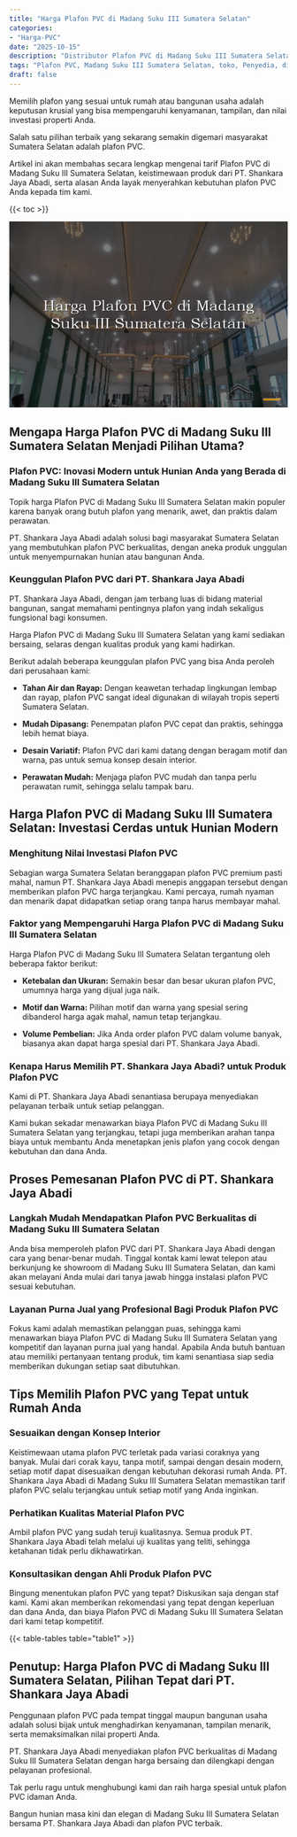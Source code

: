 ```yaml
---
title: "Harga Plafon PVC di Madang Suku III Sumatera Selatan"
categories: 
- "Harga-PVC"
date: "2025-10-15"
description: "Distributor Plafon PVC di Madang Suku III Sumatera Selatan untuk tempat tinggal, office, serta gerai. Material berkualitas, pilihan motif, pilihan warna elegan, dengan servis instalasi ditangani oleh teknisi berpengalaman serta kepastian resmi!|Servis penjualan Plafon PVC di Madang Suku III Sumatera Selatan untuk kebutuhan rumah, kantor, maupun gerai, dengan produk unggulan dan instalasi oleh tim ahli dan jaminan resmi.|Solusi Plafon PVC di Madang Suku III Sumatera Selatan yang terbukti untuk hunian, perkantoran, dan gerai, dengan panel berkualitas dan instalasi dikerjakan oleh tim berpengalaman serta jaminan resmi.|Penyediaan Plafon PVC di Madang Suku III Sumatera Selatan bagi hunian, perkantoran, dan gerai, dengan material unggulan dan pemasangan oleh tenaga ahli profesional, lengkap beserta garansi resmi.}"
tags: "Plafon PVC, Madang Suku III Sumatera Selatan, toko, Penyedia, distributor"
draft: false
---
```


Memilih plafon yang sesuai untuk rumah atau bangunan usaha adalah keputusan krusial yang bisa mempengaruhi kenyamanan, tampilan, dan nilai investasi properti Anda.

Salah satu pilihan terbaik yang sekarang semakin digemari masyarakat Sumatera Selatan adalah plafon PVC.

Artikel ini akan membahas secara lengkap mengenai tarif Plafon PVC di Madang Suku III Sumatera Selatan, keistimewaan produk dari PT. Shankara Jaya Abadi, serta alasan Anda layak menyerahkan kebutuhan plafon PVC Anda kepada tim kami.

{{< toc >}}

![Harga Plafon PVC di Madang Suku III Sumatera Selatan](/images/Harga-PVC/Harga-Plafon-PVC-di-Madang-Suku-III-Sumatera-Selatan.png)


## Mengapa Harga Plafon PVC di Madang Suku III Sumatera Selatan Menjadi Pilihan Utama?

### Plafon PVC: Inovasi Modern untuk Hunian Anda yang Berada di Madang Suku III Sumatera Selatan

Topik harga Plafon PVC di Madang Suku III Sumatera Selatan makin populer karena banyak orang butuh plafon yang menarik, awet, dan praktis dalam perawatan.

PT. Shankara Jaya Abadi adalah solusi bagi masyarakat Sumatera Selatan yang membutuhkan plafon PVC berkualitas, dengan aneka produk unggulan untuk menyempurnakan hunian atau bangunan Anda.

### Keunggulan Plafon PVC dari PT. Shankara Jaya Abadi

PT. Shankara Jaya Abadi, dengan jam terbang luas di bidang material bangunan, sangat memahami pentingnya plafon yang indah sekaligus fungsional bagi konsumen.

Harga Plafon PVC di Madang Suku III Sumatera Selatan yang kami sediakan bersaing, selaras dengan kualitas produk yang kami hadirkan.

Berikut adalah beberapa keunggulan plafon PVC yang bisa Anda peroleh dari perusahaan kami:

- **Tahan Air dan Rayap:** Dengan keawetan terhadap lingkungan lembap dan rayap, plafon PVC sangat ideal digunakan di wilayah tropis seperti Sumatera Selatan.

- **Mudah Dipasang:** Penempatan plafon PVC cepat dan praktis, sehingga lebih hemat biaya.

- **Desain Variatif:** Plafon PVC dari kami datang dengan beragam motif dan warna, pas untuk semua konsep desain interior.

- **Perawatan Mudah:** Menjaga plafon PVC mudah dan tanpa perlu perawatan rumit, sehingga selalu tampak baru.

## Harga Plafon PVC di Madang Suku III Sumatera Selatan: Investasi Cerdas untuk Hunian Modern

### Menghitung Nilai Investasi Plafon PVC

Sebagian warga Sumatera Selatan beranggapan plafon PVC premium pasti mahal, namun PT. Shankara Jaya Abadi menepis anggapan tersebut dengan memberikan plafon PVC harga terjangkau. Kami percaya, rumah nyaman dan menarik dapat didapatkan setiap orang tanpa harus membayar mahal.

### Faktor yang Mempengaruhi Harga Plafon PVC di Madang Suku III Sumatera Selatan

Harga Plafon PVC di Madang Suku III Sumatera Selatan tergantung oleh beberapa faktor berikut:

- **Ketebalan dan Ukuran:** Semakin besar dan besar ukuran plafon PVC, umumnya harga yang dijual juga naik.

- **Motif dan Warna:** Pilihan motif dan warna yang spesial sering dibanderol harga agak mahal, namun tetap terjangkau.

- **Volume Pembelian:** Jika Anda order plafon PVC dalam volume banyak, biasanya akan dapat harga spesial dari PT. Shankara Jaya Abadi.

### Kenapa Harus Memilih PT. Shankara Jaya Abadi? untuk Produk Plafon PVC

Kami di PT. Shankara Jaya Abadi senantiasa berupaya menyediakan pelayanan terbaik untuk setiap pelanggan.

Kami bukan sekadar menawarkan biaya Plafon PVC di Madang Suku III Sumatera Selatan yang terjangkau, tetapi juga memberikan arahan tanpa biaya untuk membantu Anda menetapkan jenis plafon yang cocok dengan kebutuhan dan dana Anda.

## Proses Pemesanan Plafon PVC di PT. Shankara Jaya Abadi

### Langkah Mudah Mendapatkan Plafon PVC Berkualitas di Madang Suku III Sumatera Selatan

Anda bisa memperoleh plafon PVC dari PT. Shankara Jaya Abadi dengan cara yang benar-benar mudah. Tinggal kontak kami lewat telepon atau berkunjung ke showroom di Madang Suku III Sumatera Selatan, dan kami akan melayani Anda mulai dari tanya jawab hingga instalasi plafon PVC sesuai kebutuhan.

### Layanan Purna Jual yang Profesional Bagi Produk Plafon PVC

Fokus kami adalah memastikan pelanggan puas, sehingga kami menawarkan biaya Plafon PVC di Madang Suku III Sumatera Selatan yang kompetitif dan layanan purna jual yang handal. Apabila Anda butuh bantuan atau memiliki pertanyaan tentang produk, tim kami senantiasa siap sedia memberikan dukungan setiap saat dibutuhkan.

## Tips Memilih Plafon PVC yang Tepat untuk Rumah Anda

### Sesuaikan dengan Konsep Interior

Keistimewaan utama plafon PVC terletak pada variasi coraknya yang banyak. Mulai dari corak kayu, tanpa motif, sampai dengan desain modern, setiap motif dapat disesuaikan dengan kebutuhan dekorasi rumah Anda. PT. Shankara Jaya Abadi di Madang Suku III Sumatera Selatan memastikan tarif plafon PVC selalu terjangkau untuk setiap motif yang Anda inginkan.

### Perhatikan Kualitas Material Plafon PVC

Ambil plafon PVC yang sudah teruji kualitasnya. Semua produk PT. Shankara Jaya Abadi telah melalui uji kualitas yang teliti, sehingga ketahanan tidak perlu dikhawatirkan.

### Konsultasikan dengan Ahli Produk Plafon PVC

Bingung menentukan plafon PVC yang tepat? Diskusikan saja dengan staf kami. Kami akan memberikan rekomendasi yang tepat dengan keperluan dan dana Anda, dan biaya Plafon PVC di Madang Suku III Sumatera Selatan dari kami tetap kompetitif.

{{< table-tables table="table1" >}}

## Penutup: Harga Plafon PVC di Madang Suku III Sumatera Selatan, Pilihan Tepat dari PT. Shankara Jaya Abadi

Penggunaan plafon PVC pada tempat tinggal maupun bangunan usaha adalah solusi bijak untuk menghadirkan kenyamanan, tampilan menarik, serta memaksimalkan nilai properti Anda.

PT. Shankara Jaya Abadi menyediakan plafon PVC berkualitas di Madang Suku III Sumatera Selatan dengan harga bersaing dan dilengkapi dengan pelayanan profesional.

Tak perlu ragu untuk menghubungi kami dan raih harga spesial untuk plafon PVC idaman Anda.

Bangun hunian masa kini dan elegan di Madang Suku III Sumatera Selatan bersama PT. Shankara Jaya Abadi dan plafon PVC terbaik.
